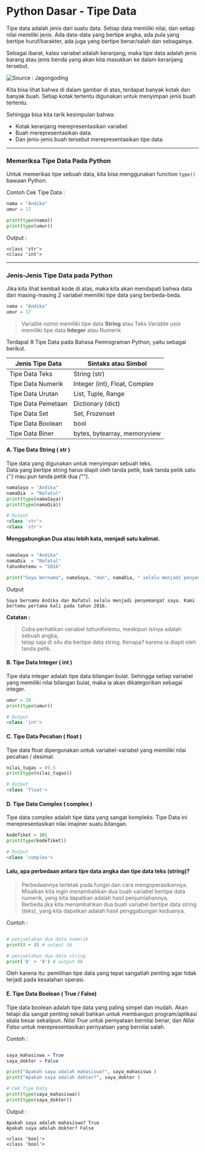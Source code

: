 # Python Dasar - Tipe Data

Tipe data adalah jenis dari suatu data. Setiap data memiliki nilai, dan setiap nilai memiliki jenis. Ada data-data yang bertipe angka, ada pula yang bertipe huruf/karakter, ada juga yang bertipe benar/salah dan sebagainya.

Sebagai ibarat, kalau variabel adalah keranjang, maka tipe data adalah jenis barang atau jenis benda yang akan kita masukkan ke dalam keranjang tersebut.

![Source : Jagongoding](https://ik.imagekit.io/jagongoding/storage/2020/09/python-dasar-variabel-dan-tipe-data/pasar-buah.webp)

Kita bisa lihat bahwa di dalam gambar di atas, terdapat banyak kotak dan banyak buah. Setiap kotak tertentu digunakan untuk menyimpan jenis buah tertentu.

Sehingga bisa kita tarik kesimpulan bahwa:  
- Kotak keranjang merepresentasikan variabel.
- Buah merepresentasikan data.
- Dan jenis-jenis buah tersebut merepresentasikan tipe data.

--------------------------------------------

### Memeriksa Tipe Data Pada Python

Untuk memerikas tipe sebuah data, kita bisa menggunakan function ```type()``` bawaan Python.

Contoh Cek Tipe Data :  

```py
nama = "Andika"
umur = 17

print(type(nama))
print(type(umur))
```

Output :  

```
<class 'str'>
<class 'int'>
```

--------------------------------------------

### Jenis-Jenis Tipe Data pada Python
Jika kita lihat kembali kode di atas, maka kita akan mendapati bahwa data dari masing-masing 2 variabel memiliki tipe data yang berbeda-beda.  

```py
nama = "Andika"
umur = 17
```

> Variable *nama* memiliki tipe data **String** atau Teks
  Variable *usia* memiliki tipe data **Integer** atau Numerik


Terdapat 8 Tipe Data pada Bahasa Pemrograman Python, yaitu sebagai berikut.

| Jenis Tipe Data     | Sintaks atau Simbol           |
|---------------------|-------------------------------|
| Tipe Data Teks      | String (str)                  |
| Tipe Data Numerik   | Integer (int), Float, Complex |
| Tipe Data Urutan    | List, Tuple, Range            |
| Tipe Data Pemetaan  | Dictionary (dict)             |
| Tipe Data Set       | Set, Frozenset                |
| Tipe Data Boolean   | bool                          |
| Tipe Data Biner     | bytes, bytearray, memoryview  |

#### A. Tipe Data String ( str )  
Tipe data yang digunakan untuk menyimpan sebuah teks.  
Data yang bertipe string harus diapit oleh tanda petik, baik tanda petik satu *('')* mau pun tanda petik dua *("")*.

```py
namaSaya = "Andika"
namaDia  = "Nafatul"
print(type(namaSaya))
print(type(namaDia))

# Output
<class 'str'>
<class 'str'>
```

**Menggabungkan Dua atau lebih kata, menjadi satu kalimat.**

```py

namaSaya = "Andika"
namaDia  = "Nafatul"
tahunKetemu = "2016"

print("Saya bernama", namaSaya, "dan", namaDia, " selalu menjadi penyemangat saya. Kami bertemu pertama kali pada tahun", tahunKetemu)

```
Output  

```
Saya bernama Andika dan Nafatul selalu menjadi penyemangat saya. Kami bertemu pertama kali pada tahun 2016.
```

**Catatan :**  
> Coba perhatikan variabel *tahunKetemu*, meskipun isinya adalah sebuah angka,  
  tetap saja di situ dia bertipe data string.
  Kenapa? karena ia diapit oleh tanda petik.



#### B. Tipe Data Integer ( int )
Tipe data integer adalah tipe data bilangan bulat. Sehingga setiap variabel yang memiliki nilai bilangan bulat, maka ia akan dikategorikan sebagai integer.

```py
umur = 20
print(type(umur))

# Output
<class 'int'>
```


#### C. Tipe Data Pecahan ( float )
Tipe data float dipergunakan untuk variabel-variabel yang memiliki nilai pecahan / desimal.

```py
nilai_tugas = 89.5
print(type(nilai_tugas))

# Output
<class 'float'>
```


#### D. Tipe Data Complex ( complex )
Tipe data complex adalah tipe data yang sangat kompleks. Tipe Data ini merepresentasikan nilai imajiner suatu bilangan.

```py
kodeTiket = 10j
print(type(kodeTiket))

# Output
<class 'complex'>
```

#### Lalu, apa perbedaan antara tipe data angka dan tipe data teks (string)?

> Perbedaannya terletak pada fungsi dan cara mengoperasikannya.
  Misalkan kita ingin menambahkan dua buah variabel bertipe data numerik, yang kita dapatkan adalah hasil penjumlahannya.  
  Berbeda jika kita menambahkan dua buah variabel bertipe data string (teks), yang kita dapatkan adalah hasil penggabungan keduanya.

Contoh :

```py

# penjumlahan dua data numerik
print(8 + 8) # output 16

# penjumlahan dua data string
print('8' + '8') # output 88

```
Oleh karena itu: pemilihan tipe data yang tepat sangatlah penting agar tidak terjadi pada kesalahan operasi.  



#### E. Tipe Data Boolean ( True / False)

Tipe data boolean adalah tipe data yang paling simpel dan mudah. Akan tetapi dia sangat penting sekali bahkan untuk membangun program/aplikasi skala besar sekalipun.
*Nilai True* untuk pernyataan bernilai benar, dan *Nilai False* untuk merepresentasikan pernyataan yang bernilai salah.

Contoh :

```py

saya_mahasiswa = True
saya_dokter = False

print("Apakah saya adalah mahasiswa?", saya_mahasiswa )
print("Apakah saya adalah dokter?", saya_dokter )

# Cek Tipe Data
print(type(saya_mahasiswa))
print(type(saya_dokter))

```

Output :

```
Apakah saya adalah mahasiswa? True
Apakah saya adalah dokter? False

<class 'bool'>
<class 'bool'>
```